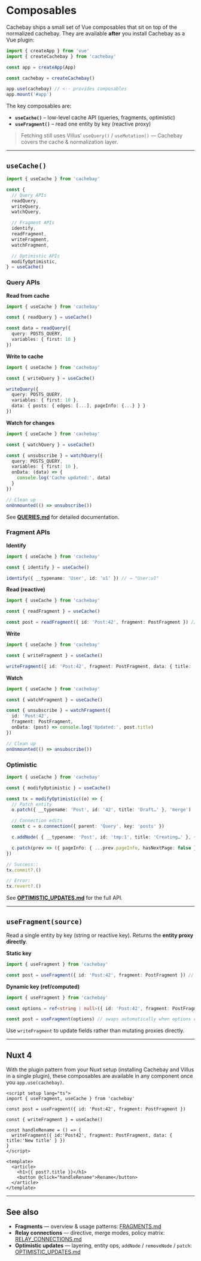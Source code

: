 # Composables

Cachebay ships a small set of Vue composables that sit on top of the normalized cachebay. They are available **after** you install Cachebay as a Vue plugin:

```ts
import { createApp } from 'vue'
import { createCachebay } from 'cachebay'

const app = createApp(App)

const cachebay = createCachebay()

app.use(cachebay) // <-- provides composables
app.mount('#app')
```

The key composables are:

- **`useCache()`** – low-level cache API (queries, fragments, optimistic)
- **`useFragment()`** – read one entity by key (reactive proxy)

> Fetching still uses Villus’ `useQuery()` / `useMutation()` — Cachebay covers the cache & normalization layer.

---

## `useCache()`

```ts
import { useCache } from 'cachebay'

const {
  // Query APIs
  readQuery,
  writeQuery,
  watchQuery,

  // Fragment APIs
  identify,
  readFragment,
  writeFragment,
  watchFragment,

  // Optimistic APIs
  modifyOptimistic,
} = useCache()
```

### Query APIs

**Read from cache**
```ts
import { useCache } from 'cachebay'

const { readQuery } = useCache()

const data = readQuery({
  query: POSTS_QUERY,
  variables: { first: 10 }
})
```

**Write to cache**
```ts
import { useCache } from 'cachebay'

const { writeQuery } = useCache()

writeQuery({
  query: POSTS_QUERY,
  variables: { first: 10 },
  data: { posts: { edges: [...], pageInfo: {...} } }
})
```

**Watch for changes**
```ts
import { useCache } from 'cachebay'

const { watchQuery } = useCache()

const { unsubscribe } = watchQuery({
  query: POSTS_QUERY,
  variables: { first: 10 },
  onData: (data) => {
    console.log('Cache updated:', data)
  }
})

// Clean up
onUnmounted(() => unsubscribe())
```

See **[QUERIES.md](./QUERIES.md)** for detailed documentation.

### Fragment APIs

**Identify**

```ts
import { useCache } from 'cachebay'

const { identify } = useCache()

identify({ __typename: 'User', id: 'u1' }) // → "User:u1"
```

**Read (reactive)**

```ts
import { useCache } from 'cachebay'

const { readFragment } = useCache()

const post = readFragment({ id: 'Post:42', fragment: PostFragment }) // Vue proxy that stays in sync
```

**Write**

```ts
import { useCache } from 'cachebay'

const { writeFragment } = useCache()

writeFragment({ id: 'Post:42', fragment: PostFragment, data: { title: 'Updated' } })
```

**Watch**

```ts
import { useCache } from 'cachebay'

const { watchFragment } = useCache()

const { unsubscribe } = watchFragment({
  id: 'Post:42',
  fragment: PostFragment,
  onData: (post) => console.log('Updated:', post.title)
})

// Clean up
onUnmounted(() => unsubscribe())
```

### Optimistic

```ts
import { useCache } from 'cachebay'

const { modifyOptimistic } = useCache()

const tx = modifyOptimistic((o) => {
  // Patch entity
  o.patch({ __typename: 'Post', id: '42', title: 'Draft…' }, 'merge')

  // Connection edits
  const c = o.connection({ parent: 'Query', key: 'posts' })

  c.addNode( { __typename: 'Post', id: 'tmp:1', title: 'Creating…' }, { position: 'start' })

  c.patch(prev => ({ pageInfo: { ...prev.pageInfo, hasNextPage: false } }))
})

// Success::
tx.commit?.()

// Error:
tx.revert?.()
```

See **[OPTIMISTIC_UPDATES.md](./OPTIMISTIC_UPDATES.md)** for the full API.

---

## `useFragment(source)`

Read a single entity by key (string or reactive key). Returns the **entity proxy directly**.

**Static key**

```ts
import { useFragment } from 'cachebay'

const post = useFragment({ id: 'Post:42', fragment: PostFragment }) // proxy; post.title stays in sync
```

**Dynamic key (ref/computed)**

```ts
import { useFragment } from 'cachebay'

const options = ref<string | null>({ id: 'Post:42', fragment: PostFragment })

const post = useFragment(options) // swaps automatically when options change
```

Use `writeFragment` to update fields rather than mutating proxies directly.

---

## Nuxt 4

With the plugin pattern from your Nuxt setup (installing Cachebay and Villus in a single plugin), these composables are available in any component once you `app.use(cachebay)`.

```vue
<script setup lang="ts">
import { useFragment, useCache } from 'cachebay'

const post = useFragment({ id: 'Post:42', fragment: PostFragment })

const { writeFragment } = useCache()

const handleRename = () => {
  writeFragment({ id:'Post42', fragment: PostFragment, data: { title:'New title' } })
}
</script>

<template>
  <article>
    <h1>{{ post?.title }}</h1>
    <button @click="handleRename">Rename</button>
  </article>
</template>
```

---

## See also

- **Fragments** — overview & usage patterns: [FRAGMENTS.md](./FRAGMENTS.md)
- **Relay connections** — directive, merge modes, policy matrix: [RELAY_CONNECTIONS.md](./RELAY_CONNECTIONS.md)
- **Optimistic updates** — layering, entity ops, `addNode` / `removeNode` / `patch`: [OPTIMISTIC_UPDATES.md](./OPTIMISTIC_UPDATES.md)

